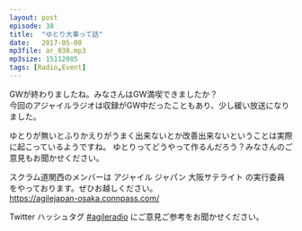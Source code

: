 ```yaml
---
layout: post
episode: 38
title:  "ゆとり大事って話"
date:   2017-05-08
mp3file: ar_038.mp3
mp3size: 15112085
tags: [Radio,Event]
---
```


GWが終わりましたね。みなさんはGW満喫できましたか？  
今回のアジャイルラジオは収録がGW中だったこともあり、少し緩い放送になりました。  

ゆとりが無いとふりかえりがうまく出来ないとか改善出来ないということは実際に起こっているようですね。
ゆとりってどうやって作るんだろう？みなさんのご意見もお聞かせください。  

スクラム道関西のメンバーは アジャイル ジャパン 大阪サテライト の実行委員をやっております。ぜひお越しください。  
https://agilejapan-osaka.connpass.com/  

Twitter ハッシュタグ [#agileradio](https://twitter.com/intent/tweet?hashtags=agileradio) にご意見ご参考をお聞かせください。
